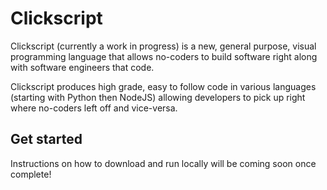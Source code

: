 # Clickscript

Clickscript (currently a work in progress) is a new, general purpose, visual programming language that allows no-coders to build software right along with software engineers that code.

Clickscript produces high grade, easy to follow code in various languages (starting with Python then NodeJS) allowing developers to pick up right where no-coders left off and vice-versa.

## Get started

Instructions on how to download and run locally will be coming soon once complete!
